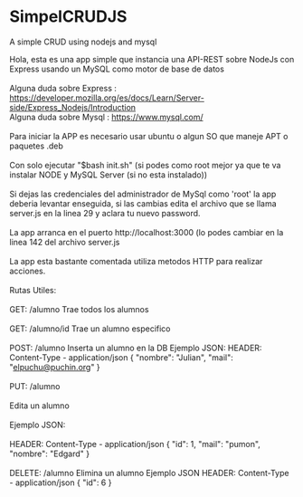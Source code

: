 # SimpelCRUDJS
A simple CRUD using nodejs and mysql 

Hola, esta es una app simple que instancia una API-REST sobre NodeJs con Express usando un MySQL como motor de base de datos
<br>
<br>
Alguna duda sobre Express : https://developer.mozilla.org/es/docs/Learn/Server-side/Express_Nodejs/Introduction
<br>
Alguna duda sobre Mysql : https://www.mysql.com/
<br>
<br>
Para iniciar la APP es necesario usar ubuntu o algun SO que maneje APT o paquetes .deb
<br>
<br>
Con solo ejecutar "$bash init.sh" (si podes como root mejor ya que te va instalar NODE y MySQL Server (si no esta instalado))
<br>
<br>
Si dejas las credenciales del administrador de MySql como 'root' la app deberia levantar enseguida, si las cambias edita el archivo que se llama server.js en la linea 29 y aclara tu nuevo password. 
<br>
<br>
La app arranca en el puerto http://localhost:3000 (lo podes cambiar en la linea 142 del archivo server.js 
<br>
<br>
La app esta bastante comentada utiliza metodos HTTP para realizar acciones.
<br>
<br>
Rutas Utiles: 
<br>
<br>
GET: /alumno 
Trae todos los alumnos
<br>
<br>
GET: /alumno/id
Trae un alumno especifico
<br>
<br>
POST: /alumno
Inserta un alumno en la DB
Ejemplo JSON:
HEADER:  Content-Type - application/json
{
        "nombre": "Julian",
        "mail": "elpuchu@puchin.org"
}
<br>
<br>
PUT: /alumno
<br>
<br>
Edita un alumno
<br>
<br>
Ejemplo JSON:
<br>
<br>
HEADER:  Content-Type - application/json
{
            "id": 1,
            "mail": "pumon",
            "nombre": "Edgard"
}
<br>
<br>
DELETE: /alumno
Elimina un alumno
Ejemplo JSON
HEADER:  Content-Type - application/json
{
        "id": 6
}





